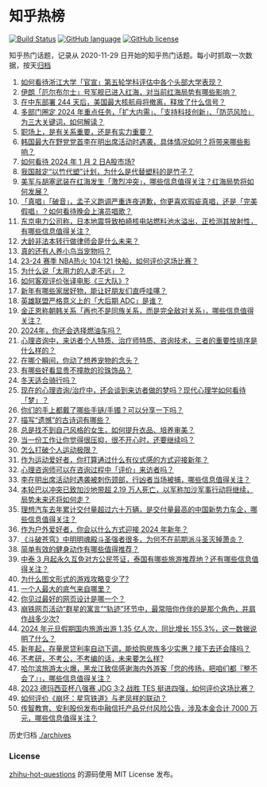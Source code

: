 # 知乎热榜
[![Build Status](https://github.com/ToWeLong/zhihu-hot-questions/workflows/CI/badge.svg)](https://github.com/ToWeLong/zhihu-hot-questions/actions)
[![GitHub language](https://img.shields.io/badge/language-golang-orange.svg)](https://golang.org/)
[![GitHub license](https://img.shields.io/github/license/ToWeLong/zhihu-hot-questions)](https://github.com/ToWeLong/zhihu-hot-questions/blob/main/LICENSE)

知乎热门话题，记录从 2020-11-29 日开始的知乎热门话题。每小时抓取一次数据，按天[归档](./archives)

<!-- BEGIN -->

1. [如何看待浙江大学「官宣」第五轮学科评估中各个头部大学表现？](https://www.zhihu.com/question/637473635)
1. [伊朗「厄尔布尔士」号军舰已进入红海，对当前红海局势有哪些影响？](https://www.zhihu.com/question/637581982)
1. [在中东部署 244 天后，美国最大核航母将撤离，释放了什么信号？](https://www.zhihu.com/question/637582312)
1. [多部门圈定 2024 年重点任务，「扩大内需」、「支持科技创新」、「防范风险」为三大关键词，如何解读？](https://www.zhihu.com/question/637596113)
1. [职场上，是有关系重要，还是有实力重要？](https://www.zhihu.com/question/636639798)
1. [韩国最大在野党党首李在明出席活动时遇袭，具体情况如何？将带来哪些影响？](https://www.zhihu.com/question/637581279)
1. [如何看待 2024 年 1 月 2 日A股市场?](https://www.zhihu.com/question/637576346)
1. [我国敲定“以竹代塑”计划，为什么是代替塑料的是竹子？](https://www.zhihu.com/question/637458997)
1. [美军与胡塞武装在红海发生「激烈冲突」，哪些信息值得关注？红海局势将如何发展？](https://www.zhihu.com/question/637592786)
1. [「真唱」「破音」，孟子义跑调严重连夜道歉，你更喜欢瑕疵真唱，还是「完美假唱」？如何看待晚会上演员唱歌？](https://www.zhihu.com/question/637523671)
1. [东京电力公司称，日本地震导致柏崎核电站燃料池水溢出，正检测其放射性，有哪些信息值得关注？](https://www.zhihu.com/question/637545868)
1. [大龄非法本转行做律师会是什么未来？](https://www.zhihu.com/question/637267268)
1. [真的还有人养小鸟当宠物吗？](https://www.zhihu.com/question/635783993)
1. [23-24 赛季 NBA热火 104:121 快船，如何评价这场比赛？](https://www.zhihu.com/question/637598873)
1. [为什么说「太用力的人走不远」？](https://www.zhihu.com/question/38347269)
1. [如何客观评价张译电影《三大队》?](https://www.zhihu.com/question/636038418)
1. [新年有哪些家居好物，能让好朋友们直呼哇噻？](https://www.zhihu.com/question/634394540)
1. [英雄联盟严格意义上的「大后期 ADC」是谁？](https://www.zhihu.com/question/318845129)
1. [金正恩称朝韩关系「再也不是同族关系，而是完全敌对关系」，哪些信息值得关注？](https://www.zhihu.com/question/637521520)
1. [2024年，你还会选择燃油车吗？](https://www.zhihu.com/question/637092241)
1. [心理咨询中，来访者个人特质、治疗师特质、咨询技术，三者的重要性排序是什么样的？](https://www.zhihu.com/question/635469349)
1. [在哪个瞬间，你动了想养宠物的念头？](https://www.zhihu.com/question/634465178)
1. [有哪些好看显贵不撞款的珍珠饰品？](https://www.zhihu.com/question/409273409)
1. [冬天适合骑行吗？](https://www.zhihu.com/question/635590554)
1. [现在的心理咨询/治疗中，还会谈到来访者做的梦吗？现代心理学如何看待「梦」？](https://www.zhihu.com/question/630072069)
1. [你们的手上都戴了哪些手链/手镯？可以分享一下吗？](https://www.zhihu.com/question/637273355)
1. [描写“遗憾”的古诗词有哪些？](https://www.zhihu.com/question/637517971)
1. [总是找不到自己风格的女生，如何提升衣品、培养审美？](https://www.zhihu.com/question/630322427)
1. [当一份工作让你觉得很压抑，很不开心时，还要继续吗？](https://www.zhihu.com/question/637073712)
1. [怎么打破个人运动极限？](https://www.zhihu.com/question/635429715)
1. [作为运动爱好者，你打算通过什么有仪式感的方式迎接新年？](https://www.zhihu.com/question/633938689)
1. [心理咨询师可以在咨询过程中「评价」来访者吗？](https://www.zhihu.com/question/636210167)
1. [李在明出席活动时遇袭被刺伤颈部，行凶者当场被捕，哪些信息值得关注？](https://www.zhihu.com/question/637587246)
1. [本轮巴以冲突已致加沙地带超 2.19 万人死亡，以军称加沙军事行动将继续，局势未来还将如何走？](https://www.zhihu.com/question/637571327)
1. [理想汽车去年累计交付量超过六十万辆，是交付量最高的中国新势力车企，哪些信息值得关注？](https://www.zhihu.com/question/637527024)
1. [作为户外爱好者，你会以什么方式迎接 2024 年新年？](https://www.zhihu.com/question/633735527)
1. [《斗破苍穹》中明明魂殿斗圣强者很多，为何不在前期派斗圣灭掉萧炎？](https://www.zhihu.com/question/632074153)
1. [简单有效的健身动作有哪些值得推荐？](https://www.zhihu.com/question/633695724)
1. [中泰 3 月起永久互免对方公民签证，泰国有哪些旅游推荐地？还有哪些信息值得关注？](https://www.zhihu.com/question/637608570)
1. [为什么图文形式的游戏攻略变少了?](https://www.zhihu.com/question/636823296)
1. [一个人最大的底气来自哪里？](https://www.zhihu.com/question/637398832)
1. [你见过最好的网页设计是哪一个？](https://www.zhihu.com/question/41469573)
1. [崩铁网页活动“群星的寓言”“轨迹”环节中，最常陪你作伴的是那个角色，并肩作战多少次?](https://www.zhihu.com/question/637517936)
1. [2024 年元旦假期国内旅游出游 1.35 亿人次，同比增长 155.3%，这一数据说明了什么？](https://www.zhihu.com/question/637591788)
1. [新年起，存量房贷利率自动下调，能给购房族多少实惠？接下去还会降吗？](https://www.zhihu.com/question/637599010)
1. [不考研，不考公，不考编的话，未来要怎么样?](https://www.zhihu.com/question/633112586)
1. [哈尔滨旅游太火爆，黑龙江致信感谢海内外游客「您的传扬，把咱们都『整不会了』」，哪些信息值得关注？](https://www.zhihu.com/question/637527059)
1. [2023 德玛西亚杯八强赛 JDG 3:2 战胜 TES 挺进四强，如何评价这场比赛？](https://www.zhihu.com/question/637530400)
1. [如何评价《崩坏：星穹铁道》与老凤祥的联动？](https://www.zhihu.com/question/637552071)
1. [传智教育、安利股份发布中融信托产品兑付风险公告，涉及本金合计 7000 万元，哪些信息值得关注？](https://www.zhihu.com/question/637509400)

<!-- END -->

历史归档 [./archives](./archives)


### License
[zhihu-hot-questions](https://github.com/towelong/zhihu-hot-questions) 的源码使用 MIT License 发布。